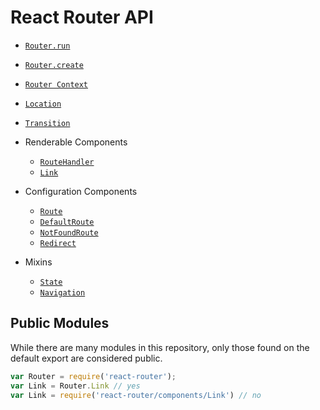 React Router API
================

- [`Router.run`](/docs/api/run.md)
- [`Router.create`](/docs/api/create.md)
- [`Router Context`](/docs/api/RouterContext.md)
- [`Location`](/docs/api/Location.md)
- [`Transition`](/docs/api/Transition.md)

- Renderable Components
  - [`RouteHandler`](/docs/api/components/RouteHandler.md)
  - [`Link`](/docs/api/components/Link.md)

- Configuration Components
  - [`Route`](/docs/api/components/Route.md)
  - [`DefaultRoute`](/docs/api/components/DefaultRoute.md)
  - [`NotFoundRoute`](/docs/api/components/NotFoundRoute.md)
  - [`Redirect`](/docs/api/components/Redirect.md)

- Mixins
  - [`State`](/docs/api/mixins/State.md)
  - [`Navigation`](/docs/api/mixins/Navigation.md)

Public Modules
--------------

While there are many modules in this repository, only those found on the
default export are considered public.

```js
var Router = require('react-router');
var Link = Router.Link // yes
var Link = require('react-router/components/Link') // no
```
